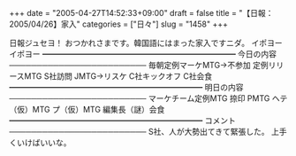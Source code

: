 +++
date = "2005-04-27T14:52:33+09:00"
draft = false
title = "【日報：2005/04/26】家入"
categories = ["日々"]
slug = "1458"
+++

日報ジュセヨ！
おつかれさまです。韓国語にはまった家入ですニダ。
イポヨー　イポヨー
━━━━━━━━━━━━━━━━━━━━━━━━━
今日の内容
─────────────────────────
毎朝定例マーケMTG→不参加
定例リリースMTG
S社訪問
JMTG→リスケ
C社キックオフ
C社会食
━━━━━━━━━━━━━━━━━━━━━━━━━
明日の内容
─────────────────────────
マーケチーム定例MTG
捺印
PMTG
ヘテ（仮）MTG
プ（仮）MTG
編集長（謎）会食
━━━━━━━━━━━━━━━━━━━━━━━━━
コメント
─────────────────────────
S社、人が大勢出てきて緊張した。
上手くいけばいいな。

